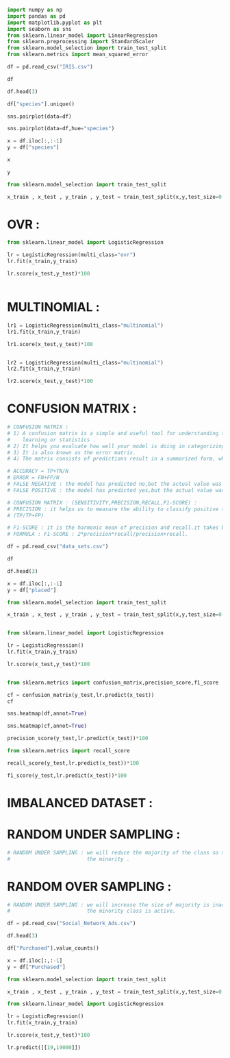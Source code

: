 ```python
import numpy as np
import pandas as pd
import matplotlib.pyplot as plt
import seaborn as sns
from sklearn.linear_model import LinearRegression
from sklearn.preprocessing import StandardScaler
from sklearn.model_selection import train_test_split
from sklearn.metrics import mean_squared_error
```


```python
df = pd.read_csv("IRIS.csv")
```


```python
df
```


```python
df.head(3)
```


```python
df["species"].unique()
```


```python
sns.pairplot(data=df)
```


```python
sns.pairplot(data=df,hue="species")
```


```python
x = df.iloc[:,:-1]
y = df["species"]
```


```python
x
```


```python
y
```


```python
from sklearn.model_selection import train_test_split
```


```python
x_train , x_test , y_train , y_test = train_test_split(x,y,test_size=0.2,random_state=42)
```

# OVR :


```python
from sklearn.linear_model import LogisticRegression

```


```python
lr = LogisticRegression(multi_class="ovr")
lr.fit(x_train,y_train)
```


```python
lr.score(x_test,y_test)*100
```


```python

```

# MULTINOMIAL :


```python
lr1 = LogisticRegression(multi_class="multinomial")
lr1.fit(x_train,y_train)
```


```python
lr1.score(x_test,y_test)*100
```


```python

```


```python
lr2 = LogisticRegression(multi_class="multinomial")
lr2.fit(x_train,y_train)
```


```python
lr2.score(x_test,y_test)*100
```

# CONFUSION MATRIX :


```python
# CONFUSION MATRIX :
# 1) A confusion matrix is a simple and useful tool for understanding the performance of a classification model,like one used in machine
#    learning or statistics .
# 2) It helps you evaluate how well your model is doing in categorizing things correctly.
# 3) It is also known as the error matrix.
# 4) The matrix consists of predictions result in a summarized form, which has a total number of correct predictions and incorrect predictions.

```


```python
# ACCURACY = TP+TN/N
# ERROR = FN+FP/N
# FALSE NEGATIVE : the model has predicted no,but the actual value was yes ,it is also called as type-2 error.
# FALSE POSITIVE : the model has predicted yes,but the actual value was no.it is called a type-1 error.
```


```python
# CONFUSION MATRIX : (SENSITIVITY,PRECISION,RECALL,F1-SCORE) :
# PRECISION : it helps us to measure the ability to classify positive samples in the model .
# (TP/TP+FP)

# F1-SCORE : it is the harmonic mean of precision and recall.it takes both false positive and false negative into account.therefore,it performs well on an imbalanced dataset.
# FORMULA : F1-SCORE : 2*precision*recall/precision+recall.
```


```python
df = pd.read_csv("data_sets.csv")
```


```python
df
```


```python
df.head(3)
```


```python
x = df.iloc[:,:-1]
y = df["placed"]
```


```python
from sklearn.model_selection import train_test_split
```


```python
x_train , x_test , y_train , y_test = train_test_split(x,y,test_size=0.2,random_state=42)
```


```python

```


```python
from sklearn.linear_model import LogisticRegression

```


```python
lr = LogisticRegression()
lr.fit(x_train,y_train)
```


```python
lr.score(x_test,y_test)*100
```


```python

```


```python
from sklearn.metrics import confusion_matrix,precision_score,f1_score
```


```python
cf = confusion_matrix(y_test,lr.predict(x_test))
cf
```


```python
sns.heatmap(df,annot=True)
```


```python
sns.heatmap(cf,annot=True)
```


```python
precision_score(y_test,lr.predict(x_test))*100
```


```python
from sklearn.metrics import recall_score

```


```python
recall_score(y_test,lr.predict(x_test))*100
```


```python
f1_score(y_test,lr.predict(x_test))*100
```

# IMBALANCED DATASET :

# RANDOM UNDER SAMPLING :


```python
# RANDOM UNDER SAMPLING : we will reduce the majority of the class so that it will have same no of as 
#                         the minority .
```

# RANDOM OVER SAMPLING :


```python
# RANDOM UNDER SAMPLING : we will increase the size of majority is inactive class so the size of 
#                         the minority class is active.
```


```python
df = pd.read_csv("Social_Network_Ads.csv")
```


```python
df.head(3)
```


```python
df["Purchased"].value_counts()
```


```python
x = df.iloc[:,:-1]
y = df["Purchased"]
```


```python
from sklearn.model_selection import train_test_split
```


```python
x_train , x_test , y_train , y_test = train_test_split(x,y,test_size=0.2,random_state=42)
```


```python
from sklearn.linear_model import LogisticRegression

```


```python
lr = LogisticRegression()
lr.fit(x_train,y_train)
```


```python
lr.score(x_test,y_test)*100
```


```python
lr.predict([[19,19000]])
```
